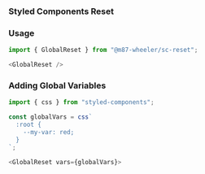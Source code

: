 ### Styled Components Reset

### Usage

```js
import { GlobalReset } from "@m87-wheeler/sc-reset";

<GlobalReset />
```

### Adding Global Variables

```js
import { css } from "styled-components";

const globalVars = css`
  :root {
    --my-var: red;
  }
`;

<GlobalReset vars={globalVars}>
```
